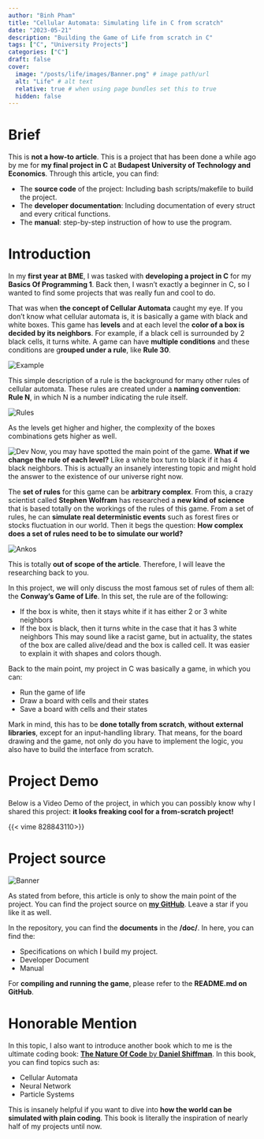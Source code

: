 ```yaml
---
author: "Binh Pham"
title: "Cellular Automata: Simulating life in C from scratch"
date: "2023-05-21"
description: "Building the Game of Life from scratch in C"
tags: ["C", "University Projects"]
categories: ["C"]
draft: false
cover:
  image: "/posts/life/images/Banner.png" # image path/url
  alt: "Life" # alt text
  relative: true # when using page bundles set this to true
  hidden: false
---
```


# Brief

This is **not a how-to article**. This is a project that has been done a while ago by me for **my final project in C** at **Budapest University of Technology and Economics**. Through this article, you can find:

- The **source code** of the project: Including bash scripts/makefile to build the project.
- The **developer documentation**: Including documentation of every struct and every critical functions.
- The **manual**: step-by-step instruction of how to use the program.

# Introduction

In my **first year at BME**, I was tasked with **developing a project in C** for my **Basics Of Programming 1**. Back then, I wasn’t exactly a beginner in C, so I wanted to find some projects that was really fun and cool to do.

That was when **the concept of Cellular Automata** caught my eye. If you don’t know what cellular automata is, it is basically a game with black and white boxes. This game has **levels** and at each level the **color of a box is decided by its neighbors**. For example, if a black cell is surrounded by 2 black cells, it turns white. A game can have **multiple conditions** and these conditions are g**rouped under a rule**, like **Rule 30**.

![Example](./images/example.svg#center)

This simple description of a rule is the background for many other rules of cellular automata. These rules are created under a **naming convention**: **Rule N**, in which N is a number indicating the rule itself.

![Rules](./images/rules.svg#center)

As the levels get higher and higher, the complexity of the boxes combinations gets higher as well.

![Dev](./images/develop.svg#center)
Now, you may have spotted the main point of the game. **What if we change the rule of each level?** Like a white box turn to black if it has 4 black neighbors. This is actually an insanely interesting topic and might hold the answer to the existence of our universe right now.

The **set of rules** for this game can be **arbitrary complex**. From this, a crazy scientist called **Stephen Wolfram** has researched a **new kind of science** that is based totally on the workings of the rules of this game. From a set of rules, he can **simulate real deterministic events** such as forest fires or stocks fluctuation in our world. Then it begs the question: **How complex does a set of rules need to be to simulate our world?**

![Ankos](./images/ankos.png#center)

This is totally **out of scope of the article**. Therefore, I will leave the researching back to you.

In this project, we will only discuss the most famous set of rules of them all: the **Conway’s Game of Life**. In this set, the rule are of the following:

- If the box is white, then it stays white if it has either 2 or 3 white neighbors
- If the box is black, then it turns white in the case that it has 3 white neighbors
  This may sound like a racist game, but in actuality, the states of the box are called alive/dead and the box is called cell. It was easier to explain it with shapes and colors though.

Back to the main point, my project in C was basically a game, in which you can:

- Run the game of life
- Draw a board with cells and their states
- Save a board with cells and their states

Mark in mind, this has to be **done totally from scratch**, **without external libraries**, except for an input-handling library. That means, for the board drawing and the game, not only do you have to implement the logic, you also have to build the interface from scratch.

# Project Demo

Below is a Video Demo of the project, in which you can possibly know why I shared this project: **it looks freaking cool for a from-scratch project!**

{{< vime 828843110>}}

# Project source

![Banner](./images/Banner.png)

As stated from before, this article is only to show the main point of the project. You can find the project source on [**my GitHub**](https://github.com/pham-tuan-binh/life-c/). Leave a star if you like it as well.

In the repository, you can find the **documents** in the **/doc/**. In here, you can find the:

- Specifications on which I build my project.
- Developer Document
- Manual

For **compiling and running the game**, please refer to the **README.md on GitHub**.

# Honorable Mention

In this topic, I also want to introduce another book which to me is the ultimate coding book: [**The Nature Of Code** by **Daniel Shiffman**](https://natureofcode.com/). In this book, you can find topics such as:

- Cellular Automata
- Neural Network
- Particle Systems

This is insanely helpful if you want to dive into **how the world can be simulated with plain coding**. This book is literally the inspiration of nearly half of my projects until now.
